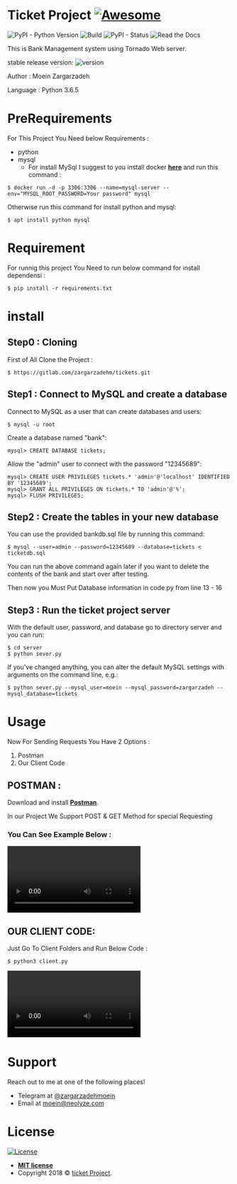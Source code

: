 
# **Ticket Project** [![Awesome](https://cdn.rawgit.com/sindresorhus/awesome/d7305f38d29fed78fa85652e3a63e154dd8e8829/media/badge.svg)](https://gitlab.com/zargarzadehm/tickets)

![PyPI - Python Version](https://img.shields.io/pypi/pyversions/Django.svg)
![Build](https://img.shields.io/bitbucket/pipelines/atlassian/adf-builder-javascript/task/SECO-2168.svg)
![PyPI - Status](https://img.shields.io/pypi/status/Django.svg)
![Read the Docs](https://img.shields.io/readthedocs/pip.svg)

This is Bank Management system using Tornado Web server.

stable release version: ![version](https://img.shields.io/badge/version-1.0.0-blue.svg?cacheSeconds=2592000)

Author : Moein Zargarzadeh

Language : Python 3.6.5




# **PreRequirements**

For This Project You Need below Requirements :
* python
* mysql
    * For install MySql I suggest to you install docker <a href="https://docs.docker.com/install/" target="_blank">**here**</a> and run this command :
```shell
$ docker run -d -p 3306:3306 --name=mysql-server --env="MYSQL_ROOT_PASSWORD=Your password" mysql
```
Otherwise run this command for install python and mysql:

```shell
$ apt install python mysql
```

# **Requirement**

For runnig this project You Need to run below command for install dependensi  :

```shell
$ pip install -r requirements.txt
```

# **install**
## Step0 : Cloning

First of All Clone the Project : 

```shell
$ https://gitlab.com/zargarzadehm/tickets.git
```

## Step1 : Connect to MySQL and create a database

Connect to MySQL as a user that can create databases and users:

```shell
$ mysql -u root
```
    
Create a database named "bank":
    
```shell
mysql> CREATE DATABASE tickets;
```
    
Allow the "admin" user to connect with the password "12345689":
    
```shell
mysql> CREATE USER PRIVILEGES tickets.* 'admin'@'localhost' IDENTIFIED BY '12345689';
mysql> GRANT ALL PRIVILEGES ON tickets.* TO 'admin'@'%';
mysql> FLUSH PRIVILEGES;
```

## Step2 : Create the tables in your new database

You can use the provided bankdb.sql file by running this command:

```shell
$ mysql --user=admin --password=12345689 --database=tickets < ticketdb.sql
```

You can run the above command again later if you want to delete the
contents of the bank and start over after testing.

Then now you Must Put Database information in code.py from line 13 - 16

## Step3 : Run the ticket project server


With the default user, password, and database go to directory server and you can run:

```shell
$ cd server
$ python sever.py
```

If you've changed anything, you can alter the default MySQL settings
with arguments on the command line, e.g.:

```shell
$ python sever.py --mysql_user=moein --mysql_password=zargarzadeh --mysql_database=tickets
```

# **Usage**

Now For Sending Requests You Have 2 Options :
1. Postman
2. Our Client Code

## POSTMAN :
Download and install <a href="https://www.getpostman.com/apps" target="_blank">**Postman**</a>. 

In our Project We Support POST & GET Method for special Requesting

### You Can See Example Below : 

![Sample Video](http://neolyze.com/wp-content/uploads/2019/ticket-project-Server.mov)

## OUR CLIENT CODE:

Just Go To Client Folders and Run Below Code : 

```shell 
$ python3 client.py
```

![Sample Video](http://neolyze.com/wp-content/uploads/2019/ticket-project-client.MOV)

# **Support**

Reach out to me at one of the following places!

- Telegram at <a href="https://t.me/zargarzadehmoein" target="_blank">@zargarzadehmoein</a>
- Email at <a href="mailto:moein@neolyze.com" target="_blank">moein@neolyze.com</a>

# **License**

[![License](https://img.shields.io/:license-mit-blue.svg?style=flat-square)](http://badges.mit-license.org)

- **[MIT license](http://opensource.org/licenses/mit-license.php)**
- Copyright 2018 © <a href="https://gitlab.com/zargarzadehm/tickets" target="_blank">ticket Project</a>.


